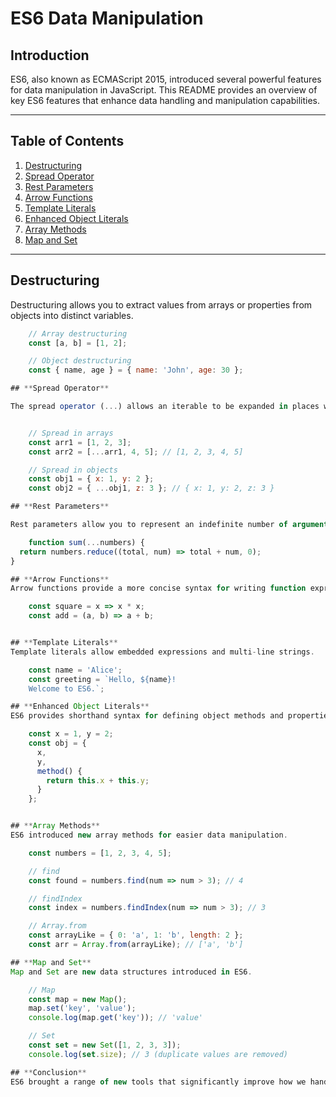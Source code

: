 # **ES6 Data Manipulation**

## **Introduction**
ES6, also known as ECMAScript 2015, introduced several powerful features for data manipulation in JavaScript. This README provides an overview of key ES6 features that enhance data handling and manipulation capabilities.

---

## **Table of Contents**
1. [Destructuring](#destructuring)
2. [Spread Operator](#spread-operator)
3. [Rest Parameters](#rest-parameters)
4. [Arrow Functions](#arrow-functions)
5. [Template Literals](#template-literals)
6. [Enhanced Object Literals](#enhanced-object-literals)
7. [Array Methods](#array-methods)
8. [Map and Set](#map-and-set)

---

## **Destructuring**
Destructuring allows you to extract values from arrays or properties from objects into distinct variables.

```javascript
    // Array destructuring
    const [a, b] = [1, 2];

    // Object destructuring
    const { name, age } = { name: 'John', age: 30 };  

## **Spread Operator**  

The spread operator (...) allows an iterable to be expanded in places where zero or more arguments or elements are expected.  


    // Spread in arrays
    const arr1 = [1, 2, 3];
    const arr2 = [...arr1, 4, 5]; // [1, 2, 3, 4, 5]

    // Spread in objects
    const obj1 = { x: 1, y: 2 };
    const obj2 = { ...obj1, z: 3 }; // { x: 1, y: 2, z: 3 }  

## **Rest Parameters**  

Rest parameters allow you to represent an indefinite number of arguments as an array.  

    function sum(...numbers) {
  return numbers.reduce((total, num) => total + num, 0);
}

## **Arrow Functions**  
Arrow functions provide a more concise syntax for writing function expressions.  

    const square = x => x * x;
    const add = (a, b) => a + b;


## **Template Literals**
Template literals allow embedded expressions and multi-line strings.  

    const name = 'Alice';
    const greeting = `Hello, ${name}!
    Welcome to ES6.`;

## **Enhanced Object Literals**  
ES6 provides shorthand syntax for defining object methods and properties.

    const x = 1, y = 2;
    const obj = {
      x,
      y,
      method() {
        return this.x + this.y;
      }
    };


## **Array Methods**  
ES6 introduced new array methods for easier data manipulation.

    const numbers = [1, 2, 3, 4, 5];

    // find
    const found = numbers.find(num => num > 3); // 4

    // findIndex
    const index = numbers.findIndex(num => num > 3); // 3

    // Array.from
    const arrayLike = { 0: 'a', 1: 'b', length: 2 };
    const arr = Array.from(arrayLike); // ['a', 'b']

## **Map and Set**  
Map and Set are new data structures introduced in ES6.  

    // Map
    const map = new Map();
    map.set('key', 'value');
    console.log(map.get('key')); // 'value'

    // Set
    const set = new Set([1, 2, 3, 3]);
    console.log(set.size); // 3 (duplicate values are removed)

## **Conclusion**
ES6 brought a range of new tools that significantly improve how we handle data in JavaScript. From destructuring and spread operators to modern array methods and new data structures like Map and Set, these features make JavaScript code cleaner, more readable, and more efficient.  
